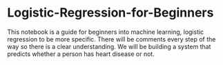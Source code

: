 # Logistic-Regression-for-Beginners
This notebook is a guide for beginners into machine learning, logistic regression to be more specific. There will be comments every step of the way so there is a clear understanding. We will be building a system that predicts whether a person has heart disease or not.

